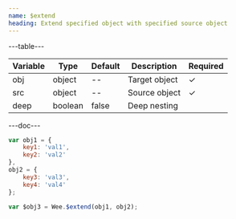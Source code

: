```yaml
---
name: $extend
heading: Extend specified object with specified source object
---
```


---table---

| Variable | Type    | Default | Description   | Required |
| -------- | ------- | ------- | ------------- | -------- |
| obj      | object  | --      | Target object | &#10003; |
| src      | object  | --      | Source object | &#10003; |
| deep     | boolean | false   | Deep nesting  |          |

---doc---

```javascript
var obj1 = {
    key1: 'val1',
    key2: 'val2'
},
obj2 = {
    key3: 'val3',
    key4: 'val4'
};
```

```javascript
var $obj3 = Wee.$extend(obj1, obj2);
```